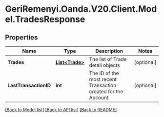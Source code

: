 # GeriRemenyi.Oanda.V20.Client.Model.TradesResponse
## Properties

Name | Type | Description | Notes
------------ | ------------- | ------------- | -------------
**Trades** | [**List&lt;Trade&gt;**](Trade.md) | The list of Trade detail objects | [optional] 
**LastTransactionID** | **int** | The ID of the most recent Transaction created for the Account | [optional] 

[[Back to Model list]](../README.md#documentation-for-models) [[Back to API list]](../README.md#documentation-for-api-endpoints) [[Back to README]](../README.md)

